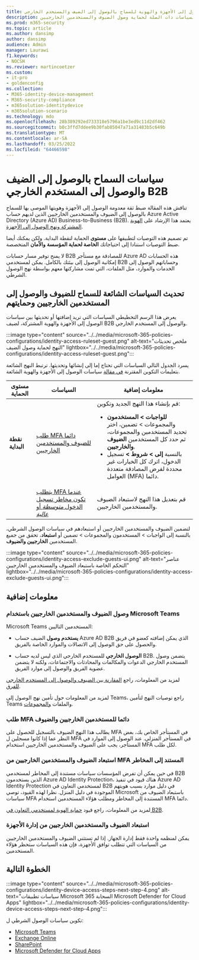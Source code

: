 ```yaml
---
title: سياسات الوصول إلى الأجهزة والهوية للسماح بالوصول إلى الضيف والمستخدم الخارجي B2B - Microsoft 365 للمؤسسات | Microsoft Docs
description: يصف الوصول الشرطي الموصى به والسياسات ذات الصلة لحماية وصول الضيوف والمستخدمين الخارجيين.
ms.prod: m365-security
ms.topic: article
ms.author: dansimp
author: dansimp
audience: Admin
manager: Laurawi
f1.keywords:
- NOCSH
ms.reviewer: martincoetzer
ms.custom:
- it-pro
- goldenconfig
ms.collection:
- M365-identity-device-management
- M365-security-compliance
- m365solution-identitydevice
- m365solution-scenario
ms.technology: mdo
ms.openlocfilehash: 28b389292ed733318e5796a1be3ed9c11d2df462
ms.sourcegitcommit: b0c3ffd7ddee9b30fab85047a71a31483b5c649b
ms.translationtype: MT
ms.contentlocale: ar-SA
ms.lasthandoff: 03/25/2022
ms.locfileid: "64466598"
---
```

# <a name="policies-for-allowing-guest-access-and-b2b-external-user-access"></a>سياسات السماح بالوصول إلى الضيف والوصول إلى المستخدم الخارجي B2B

تناقش هذه المقالة ضبط ثقة معدومة الوصول إلى الأجهزة وهويتها الموصى بها للسماح بالوصول إلى الضيوف والمستخدمين الخارجيين الذين لديهم حساب Azure Active Directory (Azure AD) Business-to-Business (B2B). يعتمد هذا الإرشاد على [الهوية المشتركة ونهج الوصول إلى الأجهزة](identity-access-policies.md).

تم تصميم هذه التوصيات لتطبيقها على **مستوى** الحماية لنقطة البداية. ولكن يمكنك أيضا ضبط التوصيات استنادا إلى احتياجاتك **الخاصة لحماية المؤسسة** **والأمان** المتخصصة.

لا يمنح توفير مسار حسابات B2B للمصادقة مع مستأجر Azure AD هذه الحسابات إمكانية الوصول إلى بيئتك بالكامل. يمكن لمستخدمي B2B وحساباتهم الوصول إلى الخدمات والموارد، مثل الملفات، التي تمت مشاركتها معهم بواسطة نهج الوصول الشرطي.

## <a name="updating-the-common-policies-to-allow-and-protect-guests-and-external-user-access"></a>تحديث السياسات الشائعة للسماح للضيوف والوصول إلى المستخدمين الخارجيين وحمايتهم

يعرض هذا الرسم التخطيطي السياسات التي تريد إضافتها أو تحديثها بين سياسات الوصول إلى الأجهزة والهوية المشتركة، لضيف B2B والوصول إلى المستخدم الخارجي.

:::image type="content" source="../../media/microsoft-365-policies-configurations/identity-access-ruleset-guest.png" alt-text="ملخص تحديثات النهج لحماية وصول الضيف" lightbox="../../media/microsoft-365-policies-configurations/identity-access-ruleset-guest.png":::

يسرد الجدول التالي السياسات التي تحتاج إما إلى إنشائها وتحديثها. ترتبط النهج الشائعة بتعليمات التكوين المقترنة [في مقالة](identity-access-policies.md) سياسات الوصول إلى الأجهزة والهوية الشائعة.

|مستوى الحماية|السياسات|معلومات إضافية|
|---|---|---|
|**نقطة البداية**|[طلب MFA دائما للضيوف والمستخدمين الخارجيين](identity-access-policies.md#require-mfa-based-on-sign-in-risk)|قم بإنشاء هذا النهج الجديد وتكوين: <ul><li>**للواجبات > المستخدمون** والمجموعات > تضمين، اختر تحديد المستخدمين والمجموعات، ثم حدد كل المستخدمين **الضيوف والخارجيين**.</li><li>بالنسبة **إلى > شروط >** تسجيل الدخول، اترك كل الخيارات غير محددة لفرض المصادقة متعددة العوامل (MFA) دائما.</li></ul>|
||[يتطلب MFA عندما تكون مخاطر تسجيل الدخول *متوسطة* أو *عالية*](identity-access-policies.md#require-mfa-based-on-sign-in-risk)|قم بتعديل هذا النهج لاستبعاد الضيوف والمستخدمين الخارجيين.|

لتضمين الضيوف والمستخدمين الخارجيين أو استبعادهم في سياسات الوصول الشرطي، بالنسبة إلى الواجبات > المستخدمون والمجموعات > تضمين أو **استبعاد**، تحقق من جميع المستخدمين **الخارجيين والضيوف**.

:::image type="content" source="../../media/microsoft-365-policies-configurations/identity-access-exclude-guests-ui.png" alt-text="عناصر التحكم الخاصة باستبعاد الضيوف والمستخدمين الخارجيين" lightbox="../../media/microsoft-365-policies-configurations/identity-access-exclude-guests-ui.png":::

## <a name="more-information"></a>معلومات إضافية

### <a name="guests-and-external-user-access-with-microsoft-teams"></a>وصول الضيوف والمستخدمين الخارجيين باستخدام Microsoft Teams

Microsoft Teams المستخدمين التاليين:

- **يستخدم وصول** الضيف حساب Azure AD B2B الذي يمكن إضافته كعضو في فريق والحصول على حق الوصول إلى الاتصالات والموارد الخاصة بالفريق.

- **الوصول الخارجي** للمستخدم الخارجي الذي ليس لديه حساب B2B. يتضمن وصول المستخدم الخارجي الدعوات والمكالمات والمحادثات والاجتماعات، ولكنه لا يتضمن عضوية الفريق والوصول إلى موارد الفريق.

لمزيد من المعلومات، راجع [المقارنة بين الضيوف والوصول إلى المستخدم الخارجي للفرق](/microsoftteams/communicate-with-users-from-other-organizations#compare-external-and-guest-access).

لمزيد من المعلومات حول تأمين نهج الوصول إلى Teams، راجع توصيات النهج لتأمين Teams والملفات [والمجموعات](teams-access-policies.md).

### <a name="require-mfa-always-for-guest-and-external-users"></a>طلب MFA دائما للمستخدمين الخارجيين والضيوف

يطالب هذا النهج الضيوف بالتسجيل للحصول على MFA في المستأجر الخاص بك، بغض النظر عما إذا كانوا مسجلين ل MFA في المستأجر المنزلي. عند الوصول إلى الموارد في المستأجر، يجب على الضيوف والمستخدمين الخارجيين استخدام MFA لكل طلب.

### <a name="excluding-guests-and-external-users-from-risk-based-mfa"></a>استبعاد الضيوف والمستخدمين الخارجيين من MFA المستند إلى المخاطر

في حين يمكن أن تفرض المؤسسات سياسات مستندة إلى المخاطر لمستخدمي B2B الذين يستخدمون Azure AD Identity Protection، هناك قيود في تنفيذ Azure AD Identity Protection لمستخدمي التعاون في B2B في دليل موارد بسبب هويتهم الموجودة في دليل المنزل. نظرا لهذه القيود، توصي Microsoft باستبعاد الضيوف من سياسات MFA المستندة إلى المخاطر ومطلب هؤلاء المستخدمين استخدام MFA دائما.

لمزيد من المعلومات، راجع قيود [حماية الهوية لمستخدمي التعاون في B2B](/azure/active-directory/identity-protection/concept-identity-protection-b2b#limitations-of-identity-protection-for-b2b-collaboration-users).

### <a name="excluding-guests-and-external-users-from-device-management"></a>استبعاد الضيوف والمستخدمين الخارجيين من إدارة الأجهزة

يمكن لمنظمه واحدة فقط إدارة الجهاز. إذا لم تستثني الضيوف والمستخدمين الخارجيين من السياسات التي تتطلب توافق الأجهزة، فإن هذه السياسات ستحظر هؤلاء المستخدمين.

## <a name="next-step"></a>الخطوة التالية

:::image type="content" source="../../media/microsoft-365-policies-configurations/identity-device-access-steps-next-step-4.png" alt-text="سياسات تطبيقات Microsoft 365 السحابة Microsoft Defender for Cloud Apps" lightbox="../../media/microsoft-365-policies-configurations/identity-device-access-steps-next-step-4.png":::

تكوين سياسات الوصول الشرطي ل:

- [Microsoft Teams](teams-access-policies.md)
- [Exchange Online](secure-email-recommended-policies.md)
- [SharePoint](sharepoint-file-access-policies.md)
- [Microsoft Defender for Cloud Apps](mcas-saas-access-policies.md)
 
